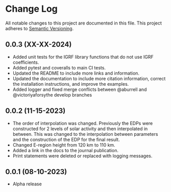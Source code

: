# Change Log
All notable changes to this project are documented in this file. This project
adheres to [Semantic Versioning](https://semver.org/).

## 0.0.3 (XX-XX-2024)
* Added unit tests for the IGRF library functions that do not use IGRF
  coefficients.
* Added pytest and coveralls to main CI tests.
* Updated the README to include more links and information.
* Updated the documentation to include more citation information, correct
  the installation instructions, and improve the examples.
* Added logger and fixed merge conflicts between @aburrell and
  @victoriyaforsythe develop branches

## 0.0.2 (11-15-2023)
* The order of interpolation was changed. Previously the EDPs were
  constructed for 2 levels of solar activity and then interpolated in between.
  This was changed to the interpolation between parameters and the
  construction of the EDP for the final result.
* Changed E-region height from 120 km to 110 km.
* Added a link in the docs to the journal publication.
* Print statements were deleted or replaced with logging messages.

## 0.0.1 (08-10-2023)
* Alpha release
